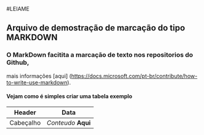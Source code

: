 #LEIAME
## Arquivo de demostração de marcação do tipo **MARKDOWN**
### O MarkDown facitita a marcação de texto nos repositorios do Github,
mais informações [aqui] (https://docs.microsoft.com/pt-br/contribute/how-to-write-use-markdown).
#### Vejam como é simples criar uma tabela exemplo

Header | Data
-- | --
Cabeçalho | _Conteudo_ **Aqui**
